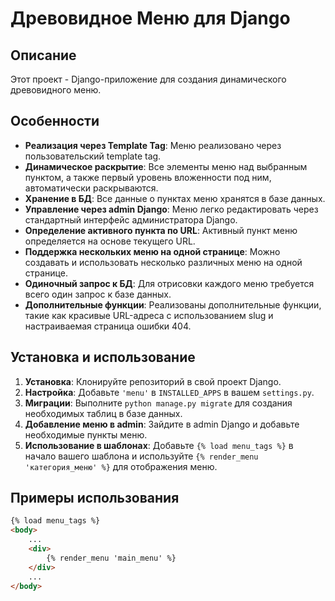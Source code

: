 # Древовидное Меню для Django

## Описание
Этот проект - Django-приложение для создания динамического древовидного меню.

## Особенности
- **Реализация через Template Tag**: Меню реализовано через пользовательский template tag.
- **Динамическое раскрытие**: Все элементы меню над выбранным пунктом, а также первый уровень вложенности под ним, автоматически раскрываются.
- **Хранение в БД**: Все данные о пунктах меню хранятся в базе данных.
- **Управление через admin Django**: Меню легко редактировать через стандартный интерфейс администратора Django.
- **Определение активного пункта по URL**: Активный пункт меню определяется на основе текущего URL.
- **Поддержка нескольких меню на одной странице**: Можно создавать и использовать несколько различных меню на одной странице.
- **Одиночный запрос к БД**: Для отрисовки каждого меню требуется всего один запрос к базе данных.
- **Дополнительные функции**: Реализованы дополнительные функции, такие как красивые URL-адреса с использованием slug и настраиваемая страница ошибки 404.

## Установка и использование
1. **Установка**: Клонируйте репозиторий в свой проект Django.
2. **Настройка**: Добавьте `'menu'` в `INSTALLED_APPS` в вашем `settings.py`.
3. **Миграции**: Выполните `python manage.py migrate` для создания необходимых таблиц в базе данных.
4. **Добавление меню в admin**: Зайдите в admin Django и добавьте необходимые пункты меню.
5. **Использование в шаблонах**: Добавьте `{% load menu_tags %}` в начало вашего шаблона и используйте `{% render_menu 'категория_меню' %}` для отображения меню.

## Примеры использования
```html
{% load menu_tags %}
<body>
    ...
    <div>
        {% render_menu 'main_menu' %}
    </div>
    ...
</body>
```
